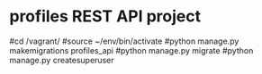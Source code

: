 # profiles REST API project






#cd /vagrant/
#source ~/env/bin/activate
#python manage.py makemigrations profiles_api
#python manage.py migrate
#python manage.py createsuperuser

